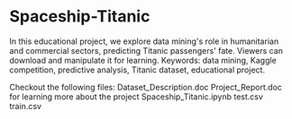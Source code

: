 # Spaceship-Titanic
In this educational project, we explore data mining's role in humanitarian and commercial sectors, predicting Titanic passengers' fate. Viewers can download and manipulate it for learning. Keywords: data mining, Kaggle competition, predictive analysis, Titanic dataset, educational project.

Checkout the following files:
Dataset_Description.doc
Project_Report.doc for learning more about the project
Spaceship_Titanic.ipynb
test.csv
train.csv
